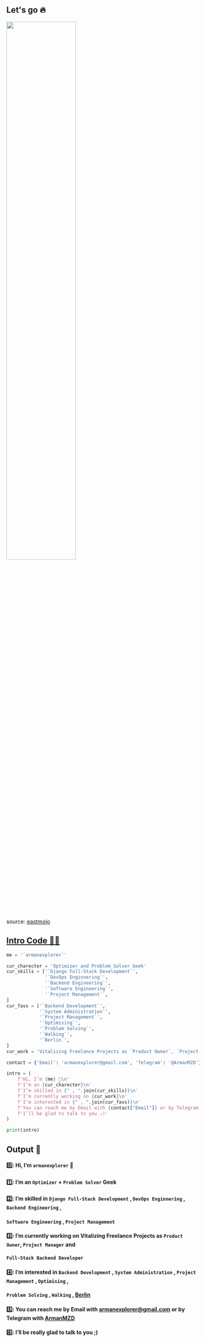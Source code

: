 ## Let's go 🔥
<img src="https://www.eastmojo.com/wp-content/uploads/2021/12/berlin.jpg" width="60%"/>
<figcaption src="">source: <a href="https://www.eastmojo.com/entertainment/2021/12/01/ahead-of-money-heist-grand-finale-netflix-announces-spin-off-series-berlin-all-you-need-to-know/">eastmojo</figcaption>

## Intro Code :man_technologist:
```python
me = '`armanexplorer`'

cur_charecter = 'Optimizer and Problem Solver Geek'
cur_skills = ['`Django Full-Stack Development`',
              '`DevOps Enginnering`',
              '`Backend Engineering`',
              '`Software Engineering`',
              '`Project Management`',
]
cur_favs = ['`Backend Development`',
            '`System Administration`',
            '`Project Management`',
            '`Optimising`',
            '`Problem Solving`',
            '`Walking`',
            '`Berlin`',
]
cur_work = 'Vitalizing Freelance Projects as `Product Owner`, `Project Manager` and `Full-Stack Backend Developer`'

contact = {'Email': 'armanexplorer@gmail.com', 'Telegram': '@ArmanMZD'}

intro = (
    f'Hi, I’m {me} 👋\n'
    f'I’m an {cur_charecter}\n'
    f'I’m skilled in {" , ".join(cur_skills)}\n'
    f'I’m currently working on {cur_work}\n'
    f'I’m interested in {" , ".join(cur_favs)}\n'
    f'You can reach me by Email with {contact["Email"]} or by Telegram with {contact["Telegram"]}\n'
    f'I’ll be glad to talk to you ;)'
)  

print(intro)  
```

## Output :cup_with_straw:
#### 0️⃣:	Hi, I’m `armanexplorer` 👋
#### 1️⃣:	I’m an `Optimizer` + `Problem Solver` Geek
#### 2️⃣: I’m skilled in `Django Full-Stack Development` , `DevOps Enginnering` , `Backend Engineering` ,
#### `Software Engineering` , `Project Management`
#### 3️⃣:	I’m currently working on Vitalizing Freelance Projects as `Product Owner`, `Project Manager` and 
#### `Full-Stack Backend Developer`
#### 4️⃣:	I’m interested in `Backend Development` , `System Administration` , `Project Management` , `Optimising` ,
####  `Problem Solving` , `Walking` , [Berlin](https://en.wikipedia.org/wiki/Berlin_(Money_Heist))
#### 5️⃣:	You can reach me by Email with armanexplorer@gmail.com or by Telegram with [ArmanMZD](https://telegram.me/ArmanMZD)  
#### 6️⃣:	I’ll be really glad to talk to you ;)  
  
  
<!---
armanexplorer/armanexplorer is a ✨ special ✨ repository because its `README.md` (this file) appears on your GitHub profile.
You can click the Preview link to take a look at your changes.
--->
